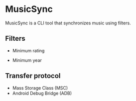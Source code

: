 # MusicSync
MusicSync is a CLI tool that synchronizes music using filters.



## Filters
* Minimum rating

* Minimum year



## Transfer protocol
* Mass Storage Class (MSC)
* Android Debug Bridge (ADB)